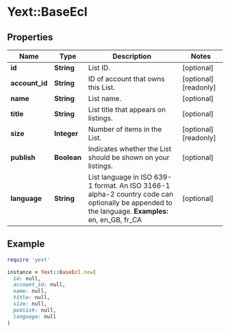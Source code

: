 # Yext::BaseEcl

## Properties

| Name | Type | Description | Notes |
| ---- | ---- | ----------- | ----- |
| **id** | **String** | List ID. | [optional] |
| **account_id** | **String** | ID of account that owns this List. | [optional][readonly] |
| **name** | **String** | List name. | [optional] |
| **title** | **String** | List title that appears on listings. | [optional] |
| **size** | **Integer** | Number of items in the List. | [optional][readonly] |
| **publish** | **Boolean** | Indicates whether the List should be shown on your listings. | [optional] |
| **language** | **String** | List language in ISO 639-1 format. An ISO 3166-1 alpha-2 country code can optionally be appended to the language.  **Examples:** en, en_GB, fr_CA  | [optional] |

## Example

```ruby
require 'yext'

instance = Yext::BaseEcl.new(
  id: null,
  account_id: null,
  name: null,
  title: null,
  size: null,
  publish: null,
  language: null
)
```


